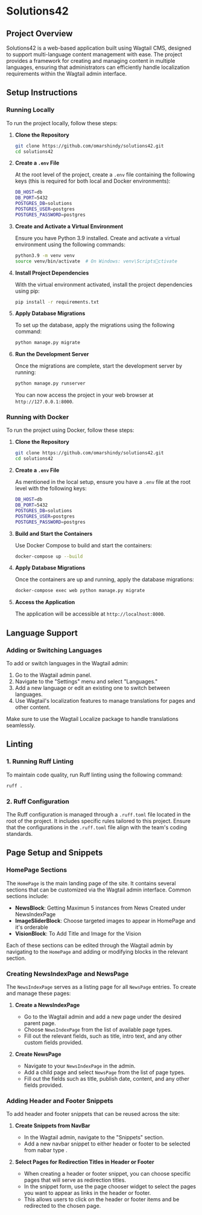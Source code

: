 
# Solutions42

## Project Overview

Solutions42 is a web-based application built using Wagtail CMS, designed to support multi-language content management with ease. The project provides a framework for creating and managing content in multiple languages, ensuring that administrators can efficiently handle localization requirements within the Wagtail admin interface.

## Setup Instructions

### Running Locally

To run the project locally, follow these steps:

1. **Clone the Repository**

   ```bash
   git clone https://github.com/omarshindy/solutions42.git
   cd solutions42
   ```

2. **Create a `.env` File**

   At the root level of the project, create a `.env` file containing the following keys (this is required for both local and Docker environments):

   ```bash
   DB_HOST=db
   DB_PORT=5432
   POSTGRES_DB=solutions
   POSTGRES_USER=postgres
   POSTGRES_PASSWORD=postgres
   ```

3. **Create and Activate a Virtual Environment**

   Ensure you have Python 3.9 installed. Create and activate a virtual environment using the following commands:

   ```bash
   python3.9 -m venv venv
   source venv/bin/activate  # On Windows: venv\Scriptsctivate
   ```

4. **Install Project Dependencies**

   With the virtual environment activated, install the project dependencies using pip:

   ```bash
   pip install -r requirements.txt
   ```

5. **Apply Database Migrations**

   To set up the database, apply the migrations using the following command:

   ```bash
   python manage.py migrate
   ```

6. **Run the Development Server**

   Once the migrations are complete, start the development server by running:

   ```bash
   python manage.py runserver
   ```

   You can now access the project in your web browser at `http://127.0.0.1:8000`.

### Running with Docker

To run the project using Docker, follow these steps:

1. **Clone the Repository**

   ```bash
   git clone https://github.com/omarshindy/solutions42.git
   cd solutions42
   ```

2. **Create a `.env` File**

   As mentioned in the local setup, ensure you have a `.env` file at the root level with the following keys:

   ```bash
   DB_HOST=db
   DB_PORT=5432
   POSTGRES_DB=solutions
   POSTGRES_USER=postgres
   POSTGRES_PASSWORD=postgres
   ```

3. **Build and Start the Containers**

   Use Docker Compose to build and start the containers:

   ```bash
   docker-compose up --build
   ```

4. **Apply Database Migrations**

   Once the containers are up and running, apply the database migrations:

   ```bash
   docker-compose exec web python manage.py migrate
   ```

5. **Access the Application**

   The application will be accessible at `http://localhost:8000`.

## Language Support

### Adding or Switching Languages

To add or switch languages in the Wagtail admin:

1. Go to the Wagtail admin panel.
2. Navigate to the "Settings" menu and select "Languages."
3. Add a new language or edit an existing one to switch between languages.
4. Use Wagtail's localization features to manage translations for pages and other content.

Make sure to use the Wagtail Localize package to handle translations seamlessly.

## Linting

### 1. Running Ruff Linting

To maintain code quality, run Ruff linting using the following command:

```bash
ruff .
```

### 2. Ruff Configuration

The Ruff configuration is managed through a `.ruff.toml` file located in the root of the project. It includes specific rules tailored to this project. Ensure that the configurations in the `.ruff.toml` file align with the team's coding standards.

## Page Setup and Snippets

### HomePage Sections

The `HomePage` is the main landing page of the site. It contains several sections that can be customized via the Wagtail admin interface. Common sections include:

- **NewsBlock**: Getting Maximun 5 instances from News Created under NewsIndexPage
- **ImageSliderBlock**: Choose targeted images to appear in HomePage and it's orderable
- **VisionBlock**: To Add Title and Image for the Vision

Each of these sections can be edited through the Wagtail admin by navigating to the `HomePage` and adding or modifying blocks in the relevant section.

### Creating NewsIndexPage and NewsPage

The `NewsIndexPage` serves as a listing page for all `NewsPage` entries. To create and manage these pages:

1. **Create a NewsIndexPage**
   - Go to the Wagtail admin and add a new page under the desired parent page.
   - Choose `NewsIndexPage` from the list of available page types.
   - Fill out the relevant fields, such as title, intro text, and any other custom fields provided.

2. **Create NewsPage**
   - Navigate to your `NewsIndexPage` in the admin.
   - Add a child page and select `NewsPage` from the list of page types.
   - Fill out the fields such as title, publish date, content, and any other fields provided.

### Adding Header and Footer Snippets

To add header and footer snippets that can be reused across the site:

1. **Create Snippets from NavBar**
   - In the Wagtail admin, navigate to the "Snippets" section.
   - Add a new navbar snippet to either header or footer to be selected from nabar type .

2. **Select Pages for Redirection Titles in Header or Footer**
   - When creating a header or footer snippet, you can choose specific pages that will serve as redirection titles.
   - In the snippet form, use the page chooser widget to select the pages you want to appear as links in the header or footer.
   - This allows users to click on the header or footer items and be redirected to the chosen page.
